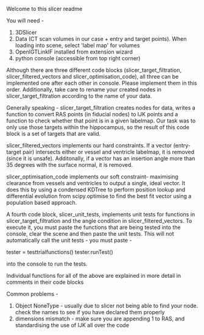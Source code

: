 Welcome to this slicer readme

You will need - 
1) 3DSlicer
2) Data (CT scan volumes in our case + entry and target points). When loading into scene, select 'label map' for volumes 
3) OpenIGTLinkIF installed from extension wizard
4) python console (accessible from top right corner)

Although there are three different code blocks (slicer_target_filtration, slicer_filtered_vectors and slicer_optimisation_code), all three can be implemented one after each other in console. Please implement them in this order. Additionally, take care to rename your created nodes in slicer_target_filtration according to the name of your data. 

Generally speaking - 
slicer_target_filtration creates nodes for data, writes a function to convert RAS points (in fiducial nodes) to IJK points and a function to check whether that point is in a given labelmap. Our task was to only use those targets within the hippocampus, so the result of this code block is a set of targets that are valid. 

slicer_filtered_vectors implements our hard constraints. If a vector (entry-target pair) intersects either or vessel and ventricle labelmap, it is removed (since it is unsafe). Additonally, if a vector has an insertion angle more than 35 degrees with the surface normal, it is removed. 

slicer_optimisation_code implements our soft constraint- maximising clearance from vessels and ventricles to output a single, ideal vector. It does this by using a condensed KDTree to perform position lookup and differential evolution from scipy.optimise to find the best fit vector using a population based approach. 

A fourth code block, slicer_unit_tests, implements unit tests for functions in slicer_target_filtration and the angle condition in slicer_filtered_vectors. To execute it, you must paste the functions that are being tested into the console, clear the scene and then paste the unit tests. This will not automatically call the unit tests - you must paste -

tester = testtrialfunctions()
tester.runTest()

into the console to run the tests. 

Individual functions for all of the above are explained in more detail in comments in their code blocks 


Common problems - 
1) Object NoneType - usually due to slicer not being able to find your node. check the names to see if you have declared them properly 
2) dimensions mismatch - make sure you are appending 1 to RAS, and standardising the use of IJK all over the code

